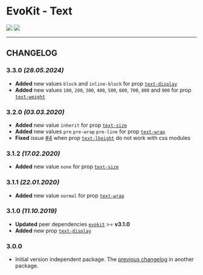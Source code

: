 [README]: /packages/evokit-text/README.md
[evokit]: /packages/evokit/README.md

[text-display]: /packages/evokit-text/?id=text-display
[text-wrap]: /packages/evokit-text/?id=text-wrap
[text-lheight]: /packages/evokit-text/?id=text-lheight
[text-size]: /packages/evokit-text/?id=text-size
[text-weight]: /packages/evokit-text/?id=text-weight

[issues_4]: //github.com/docccdev/evokit/issues/4


# EvoKit - Text

[![](https://img.shields.io/npm/v/evokit-text.svg)](https://www.npmjs.com/package/evokit-text)
[![](https://img.shields.io/badge/page-README-42b983)][README]

---

## CHANGELOG

### 3.3.0 *(28.05.2024)*

- **Added** new values `block` and `inline-block` for prop [`text-display`][text-display]
- **Added** new values `100`, `200`, `300`, `400`, `500`, `600`, `700`, `800` and `900` for prop [`text-weight`][text-weight]

### 3.2.0 *(03.03.2020)*

- **Added** new value `inherit` for prop [`text-size`][text-size]
- **Added** new values `pre` `pre-wrap` `pre-line` for prop [`text-wrap`][text-wrap]
- **Fixed** issue [#4][issues_4] when prop [`text-lheight`][text-lheight] do not work with css modules

### 3.1.2 *(17.02.2020)*

- **Added** new value `none` for prop [`text-size`][text-size]

### 3.1.1 *(22.01.2020)*

- **Added** new value `normal` for prop [`text-wrap`][text-wrap]

### 3.1.0 *(11.10.2019)*

- **Updated** peer dependencies [`evokit`][evokit] >= **v3.1.0**
- **Added** new prop [`text-display`][text-display]

### 3.0.0

- Initial version independent package. The [previous changelog](/packages/evokit/CHANGELOG.md) in another package.
